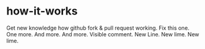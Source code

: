 how-it-works
============

Get new knowledge how github fork & pull request working.
Fix this one.
One more.
And more.
And more.
Visible comment.
New Line.
New lime.
New lime.
